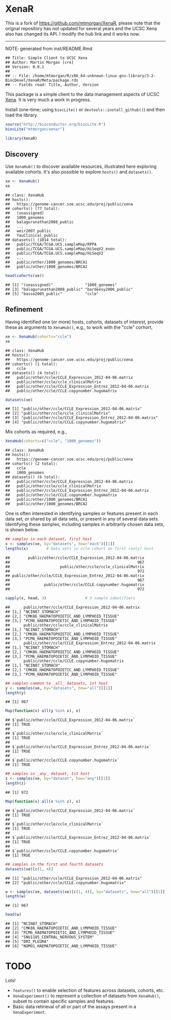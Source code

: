 # XenaR

This is a fork of https://github.com/mtmorgan/XenaR, please note that the orignal repository has not updated for several years and the UCSC Xena also has changed its API. I modify the hub link and it works now.

***********************

NOTE: generated from inst/README.Rmd


```
## Title: Simple Client to UCSC Xena
## Author: Martin Morgan [cre]
## Version: 0.0.1
## 
## -- File: /home/mtmorgan/R/x86_64-unknown-linux-gnu-library/3.2-BiocDevel/XenaR/Meta/package.rds 
## -- Fields read: Title, Author, Version
```

This package is a simple client to the data management aspects of UCSC
[Xena](http://xena.ucsc.edu). It is very much a work in progress.

Install (one-time; using `biocLite()` or `devtools::install_github()`)
and then load the library.


```r
source("http://bioconductor.org/biocLite.R")
biocLite("mtmorgan/xenar") 
```

```r
library(XenaR) 
```

## Discovery

Use `XenaHub()` to discover available resources, illustrated here
exploring available cohorts. It's also possible to explore `hosts()`
and `datasets()`.


```r
xe <- XenaHub()
xe
```

```
## class: XenaHub 
## hosts():
##   https://genome-cancer.soe.ucsc.edu/proj/public/xena
## cohorts() (77 total):
##   (unassigned)
##   1000_genomes
##   balagurunathan2008_public
##   ...
##   weir2007_public
##   YauClinical_public
## datasets() (1014 total):
##   public/TCGA/TCGA.UCS.sampleMap/RPPA
##   public/TCGA/TCGA.UCS.sampleMap/HiSeqV2_exon
##   public/TCGA/TCGA.UCS.sampleMap/HiSeqV2
##   ...
##   public/other/1000_genomes/BRCA1
##   public/other/1000_genomes/BRCA2
```

```r
head(cohorts(xe))
```

```
## [1] "(unassigned)"              "1000_genomes"             
## [3] "balagurunathan2008_public" "bardeesy2006_public"      
## [5] "basso2005_public"          "ccle"
```

## Refinement

Having identified one (or more) hosts, cohorts, datasets of interest,
provide these as arguments to `XenaHub()`, e.g., to work with the
"ccle" corhort,


```r
xe <- XenaHub(cohorts="ccle")
xe
```

```
## class: XenaHub 
## hosts():
##   https://genome-cancer.soe.ucsc.edu/proj/public/xena
## cohorts() (1 total):
##   ccle
## datasets() (4 total):
##   public/other/ccle/CCLE_Expression_2012-04-06.matrix
##   public/other/ccle/ccle_clinicalMatrix
##   public/other/ccle/CCLE_Expression_Entrez_2012-04-06.matrix
##   public/other/ccle/CCLE.copynumber.hugomatrix
```

```r
datasets(xe)
```

```
## [1] "public/other/ccle/CCLE_Expression_2012-04-06.matrix"       
## [2] "public/other/ccle/ccle_clinicalMatrix"                     
## [3] "public/other/ccle/CCLE_Expression_Entrez_2012-04-06.matrix"
## [4] "public/other/ccle/CCLE.copynumber.hugomatrix"
```

Mix cohorts as required, e.g.,


```r
XenaHub(cohorts=c("ccle", "1000_genomes"))
```

```
## class: XenaHub 
## hosts():
##   https://genome-cancer.soe.ucsc.edu/proj/public/xena
## cohorts() (2 total):
##   ccle
##   1000_genomes
## datasets() (6 total):
##   public/other/ccle/CCLE_Expression_2012-04-06.matrix
##   public/other/ccle/ccle_clinicalMatrix
##   public/other/ccle/CCLE_Expression_Entrez_2012-04-06.matrix
##   public/other/ccle/CCLE.copynumber.hugomatrix
##   public/other/1000_genomes/BRCA1
##   public/other/1000_genomes/BRCA2
```

One is often interested in identifying samples or features present in
each data set, or shared by all data sets, or present in any of
several data sets. Identifying these samples, including samples in
arbitrarily chosen data sets, is shown below.


```r
## samples in each dataset, first host
x <- samples(xe, by="datasets", how="each")[[1]]
lengths(x)        # data sets in ccle cohort on first (only) host
```

```
##        public/other/ccle/CCLE_Expression_2012-04-06.matrix 
##                                                        967 
##                      public/other/ccle/ccle_clinicalMatrix 
##                                                        972 
## public/other/ccle/CCLE_Expression_Entrez_2012-04-06.matrix 
##                                                        967 
##               public/other/ccle/CCLE.copynumber.hugomatrix 
##                                                        972
```

```r
sapply(x, head, 3)                 # 3 sample identifiers
```

```
##      public/other/ccle/CCLE_Expression_2012-04-06.matrix
## [1,] "NCIN87_STOMACH"                                   
## [2,] "CMK86_HAEMATOPOIETIC_AND_LYMPHOID_TISSUE"         
## [3,] "PCM6_HAEMATOPOIETIC_AND_LYMPHOID_TISSUE"          
##      public/other/ccle/ccle_clinicalMatrix     
## [1,] "NCIN87_STOMACH"                          
## [2,] "CMK86_HAEMATOPOIETIC_AND_LYMPHOID_TISSUE"
## [3,] "PCM6_HAEMATOPOIETIC_AND_LYMPHOID_TISSUE" 
##      public/other/ccle/CCLE_Expression_Entrez_2012-04-06.matrix
## [1,] "NCIN87_STOMACH"                                          
## [2,] "CMK86_HAEMATOPOIETIC_AND_LYMPHOID_TISSUE"                
## [3,] "PCM6_HAEMATOPOIETIC_AND_LYMPHOID_TISSUE"                 
##      public/other/ccle/CCLE.copynumber.hugomatrix
## [1,] "NCIN87_STOMACH"                            
## [2,] "CMK86_HAEMATOPOIETIC_AND_LYMPHOID_TISSUE"  
## [3,] "PCM6_HAEMATOPOIETIC_AND_LYMPHOID_TISSUE"
```

```r
## samples common to _all_ datasets, 1st host
y <- samples(xe, by="datasets", how="all")[[1]]
length(y)
```

```
## [1] 967
```

```r
Map(function(x) all(y %in% x), x)
```

```
## $`public/other/ccle/CCLE_Expression_2012-04-06.matrix`
## [1] TRUE
## 
## $`public/other/ccle/ccle_clinicalMatrix`
## [1] TRUE
## 
## $`public/other/ccle/CCLE_Expression_Entrez_2012-04-06.matrix`
## [1] TRUE
## 
## $`public/other/ccle/CCLE.copynumber.hugomatrix`
## [1] TRUE
```

```r
## samples in _any_ dataset, 1st host
z <- samples(xe, by="dataset", how="any")[[1]]
length(z)
```

```
## [1] 972
```

```r
Map(function(x) all(x %in% z), x)
```

```
## $`public/other/ccle/CCLE_Expression_2012-04-06.matrix`
## [1] TRUE
## 
## $`public/other/ccle/ccle_clinicalMatrix`
## [1] TRUE
## 
## $`public/other/ccle/CCLE_Expression_Entrez_2012-04-06.matrix`
## [1] TRUE
## 
## $`public/other/ccle/CCLE.copynumber.hugomatrix`
## [1] TRUE
```

```r
## samples in the first and fourth datasets
datasets(xe)[c(1, 4)]
```

```
## [1] "public/other/ccle/CCLE_Expression_2012-04-06.matrix"
## [2] "public/other/ccle/CCLE.copynumber.hugomatrix"
```

```r
w <- samples(xe, datasets(xe)[c(1, 4)], by="datasets", how="all")[[1]]
length(w)
```

```
## [1] 967
```

```r
head(w)
```

```
## [1] "NCIN87_STOMACH"                          
## [2] "CMK86_HAEMATOPOIETIC_AND_LYMPHOID_TISSUE"
## [3] "PCM6_HAEMATOPOIETIC_AND_LYMPHOID_TISSUE" 
## [4] "SNU1105_CENTRAL_NERVOUS_SYSTEM"          
## [5] "DM3_PLEURA"                              
## [6] "NOMO1_HAEMATOPOIETIC_AND_LYMPHOID_TISSUE"
```

# TODO

Lots!

- `features()` to enable selection of features across datasets,
  cohorts, etc.
- `XenaExperiment()` to represent a collection of datasets from
  `XenaHub()`, subset to contain specific samples and features.
- Basic data retirieval of all or part of the assays present in a
  `XenaExperiment`.
